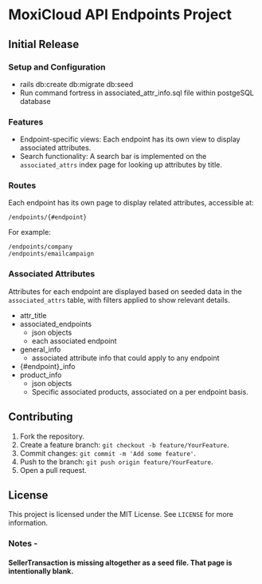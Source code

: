 # MoxiCloud API Endpoints Project

## Initial Release

### Setup and Configuration
- rails db:create db:migrate db:seed
- Run command fortress in associated_attr_info.sql file within postgeSQL database

### Features

- Endpoint-specific views: Each endpoint has its own view to display associated attributes.
- Search functionality: A search bar is implemented on the `associated_attrs` index page for looking up attributes by title.

### Routes

Each endpoint has its own page to display related attributes, accessible at:

```
/endpoints/{#endpoint}
```

For example:
```
/endpoints/company
/endpoints/emailcampaign
```

### Associated Attributes

Attributes for each endpoint are displayed based on seeded data in the `associated_attrs` table, with filters applied to show relevant details.
- attr_title
- associated_endpoints
    - json objects
    - each associated endpoint
- general_info
    - associated attribute info that could apply to any endpoint
- {#endpoint}_info
- product_info
    - json objects
    - Specific associated products, associated on a per endpoint basis.

## Contributing

1. Fork the repository.
2. Create a feature branch: `git checkout -b feature/YourFeature`.
3. Commit changes: `git commit -m 'Add some feature'`.
4. Push to the branch: `git push origin feature/YourFeature`.
5. Open a pull request.

## License

This project is licensed under the MIT License. See `LICENSE` for more information.

### Notes -

#### SellerTransaction is missing altogether as a seed file. That page is intentionally blank.
